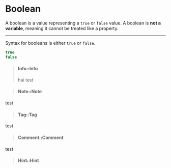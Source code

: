 # Boolean
 A boolean is a value representing a `true` or `false` value. A boolean is **not a variable**, meaning it cannot be treated like a property.
 
 ---
 
 Syntax for booleans is either `true` or `false`.
 
 ```java
 true
 false
 ```
 
> #### Info::Info
>
> hai
test

> #### Note::Note
test

> #### Tag::Tag
test

> #### Comment::Comment
test

> #### Hint::Hint
